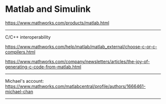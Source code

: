# Matlab and Simulink

https://www.mathworks.com/products/matlab.html

---

C/C++ interoperability

https://www.mathworks.com/help/matlab/matlab_external/choose-c-or-c-compilers.html

https://www.mathworks.com/company/newsletters/articles/the-joy-of-generating-c-code-from-matlab.html

---

Michael's account:
https://www.mathworks.com/matlabcentral/profile/authors/1666461-michael-chan

---

